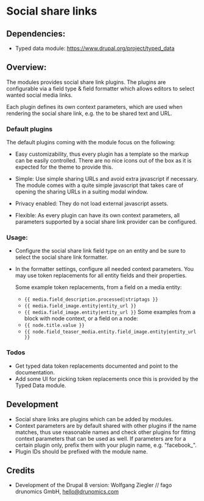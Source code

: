 # Social share links

## Dependencies:

- Typed data module: https://www.drupal.org/project/typed_data


## Overview:

The modules provides social share link plugins. The plugins are configurable
via a field type & field formatter which allows editors to select wanted social
media links.

Each plugin defines its own context parameters, which are used when rendering
the social share link, e.g. the to be shared text and URL.
 

### Default plugins

The default plugins coming with the module focus on the following:
 
 * Easy customizability, thus every plugin has a template so the markup can be
   easily controlled. There are no nice icons out of the box as it is expected
   for the theme to provide this.
   
 * Simple: Use simple sharing URLs and avoid extra javascript if necessary. The
   module comes with a quite simple javascript that takes care of opening the
   sharing URLs in a suiting modal window.

 * Privacy enabled: They do not load external javascript assets.
 
 * Flexible: As every plugin can have its own context parameters, all parameters
   supported by a social share link provider can be configured.
 
### Usage:
 
 * Configure the social share link field type on an entity and be sure to select
   the social share link formatter.
 * In the formatter settings, configure all needed context parameters. You may
   use token replacements for all entity fields and their properties.
   
   Some example token replacements, from a field on a media entity:
   - `{{ media.field_description.processed|striptags }}`
   - `{{ media.field_image.entity|entity_url }}`
   - `{{ media.field_image.entity|entity_url }}`
   Some examples from a block with node context, or a field on a node:
   - `{{ node.title.value }}`
   - `{{ node.field_teaser_media.entity.field_image.entity|entity_url }}`

### Todos

 - Get typed data token replacements documented and point to the documentation.
 - Add some UI for picking token replacements once this is provided by the Typed Data module.

## Development

* Social share links are plugins which can be added by modules.
* Context parameters are by default shared with other plugins if the name
  matches, thus use reasonable names and check other plugins for fitting 
  context parameters that can be used as well.
  If parameters are for a certain plugin only, prefix them with your plugin
  name, e.g. "facebook_".
* Plugin IDs should be prefixed with the module name.


## Credits

- Development of the Drupal 8 version: 
  Wolfgang Ziegler // fago
  drunomics GmbH, hello@drunomics.com
  
